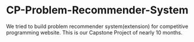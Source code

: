 # CP-Problem-Recommender-System
We tried to build problem recommender system(extension) for competitive programming website. This is our Capstone Project of nearly 10 months. 
